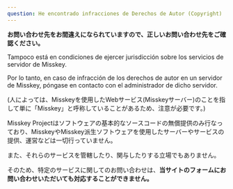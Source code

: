 ```yaml
---
question: He encontrado infracciones de Derechos de Autor (Copyright)
---
```


**お問い合わせ先をお間違えになられていますので、正しいお問い合わせ先をご確認ください。**

Tampoco está en condiciones de ejercer jurisdicción sobre los servicios de servidor de Misskey.

Por lo tanto, en caso de infracción de los derechos de autor en un servidor de Misskey, póngase en contacto con el administrador de dicho servidor.

(人によっては、Misskeyを使用したWebサービス(Misskeyサーバー)のことを指して単に「Misskey」と呼称していることがあるため、注意が必要です。)

Misskey Projectはソフトウェアの基本的なソースコードの無償提供のみ行なっており、MisskeyやMisskey派生ソフトウェアを使用したサーバーやサービスの提供、運営などは一切行っていません。

また、それらのサービスを管轄したり、関与したりする立場でもありません。

そのため、特定のサービスに関してのお問い合わせは、**当サイトのフォームにお問い合わせいただいても対応することができません。**
